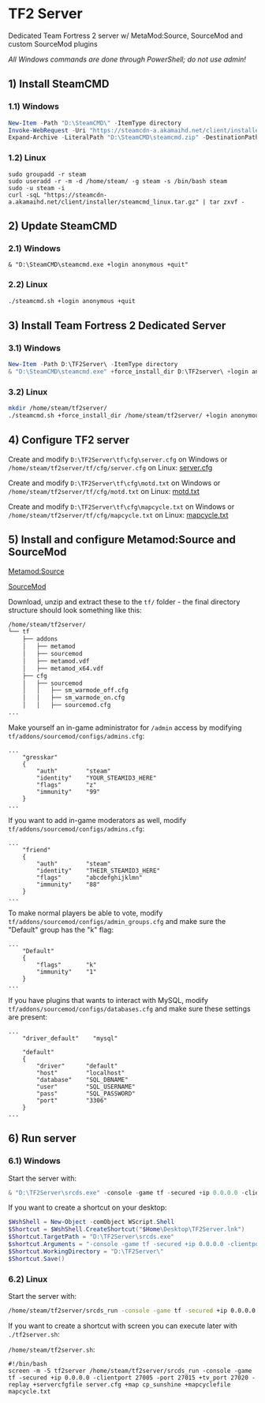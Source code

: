 # TF2 Server
Dedicated Team Fortress 2 server w/ MetaMod:Source, SourceMod and custom SourceMod plugins

*All Windows commands are done through PowerShell; do not use admin!*

## 1) Install SteamCMD

### 1.1) Windows

```PowerShell
New-Item -Path "D:\SteamCMD\" -ItemType directory
Invoke-WebRequest -Uri "https://steamcdn-a.akamaihd.net/client/installer/steamcmd.zip" -OutFile "D:\SteamCMD\steamcmd.zip"
Expand-Archive -LiteralPath "D:\SteamCMD\steamcmd.zip" -DestinationPath "D:\SteamCMD\"
```

### 1.2) Linux

```
sudo groupadd -r steam
sudo useradd -r -m -d /home/steam/ -g steam -s /bin/bash steam
sudo -u steam -i
curl -sqL "https://steamcdn-a.akamaihd.net/client/installer/steamcmd_linux.tar.gz" | tar zxvf -
```

## 2) Update SteamCMD

### 2.1) Windows

```
& "D:\SteamCMD\steamcmd.exe +login anonymous +quit"
```

### 2.2) Linux

```Bash
./steamcmd.sh +login anonymous +quit
```

## 3) Install Team Fortress 2 Dedicated Server

### 3.1) Windows

```PowerShell
New-Item -Path D:\TF2Server\ -ItemType directory
& "D:\SteamCMD\steamcmd.exe" +force_install_dir D:\TF2server\ +login anonymous +app_update 232250 +quit
```

### 3.2) Linux

```Bash
mkdir /home/steam/tf2server/
./steamcmd.sh +force_install_dir /home/steam/tf2server/ +login anonymous +app_update 232250 +quit
```

## 4) Configure TF2 server

Create and modify `D:\TF2Server\tf\cfg\server.cfg` on Windows or `/home/steam/tf2server/tf/cfg/server.cfg` on Linux: [server.cfg](https://raw.githubusercontent.com/gresskar/tf2-server/main/tf/cfg/server.cfg)

Create and modify `D:\TF2Server\tf\cfg\motd.txt` on Windows or `/home/steam/tf2server/tf/cfg/motd.txt` on Linux: [motd.txt](https://raw.githubusercontent.com/gresskar/tf2-server/main/tf/cfg/motd.txt)

Create and modify `D:\TF2Server\tf\cfg\mapcycle.txt` on Windows or `/home/steam/tf2server/tf/cfg/mapcycle.txt` on Linux: [mapcycle.txt](https://raw.githubusercontent.com/gresskar/tf2-server/main/tf/cfg/mapcycle.txt)

## 5) Install and configure Metamod:Source and SourceMod

[Metamod:Source](https://www.metamodsource.net/downloads.php?branch=stable)

[SourceMod](https://www.sourcemod.net/downloads.php?branch=stable)

Download, unzip and extract these to the `tf/` folder - the final directory structure should look something like this:

```Bash
/home/steam/tf2server/
└── tf
    ├── addons
    │   ├── metamod
    │   ├── sourcemod
    │   ├── metamod.vdf
    │   ├── metamod_x64.vdf
    ├── cfg
    │   ├── sourcemod
    │   │   ├── sm_warmode_off.cfg
    │   │   ├── sm_warmode_on.cfg
    │   │   ├── sourcemod.cfg
...
```

Make yourself an in-game administrator for `/admin` access by modifying `tf/addons/sourcemod/configs/admins.cfg`:

```
...
    "gresskar"
    {
        "auth"        "steam"
        "identity"    "YOUR_STEAMID3_HERE"
        "flags"       "z"
        "immunity"    "99"
    }
...
```

If you want to add in-game moderators as well, modify `tf/addons/sourcemod/configs/admins.cfg`:

```
...
    "friend"
    {
        "auth"        "steam"
        "identity"    "THEIR_STEAMID3_HERE"
        "flags"       "abcdefghijklmn"
        "immunity"    "88"
    }
...
```

To make normal players be able to vote, modify `tf/addons/sourcemod/configs/admin_groups.cfg` and make sure the "Default" group has the "k" flag:

```
...
    "Default"
    {
        "flags"       "k"
        "immunity"    "1"
    }
...
```

If you have plugins that wants to interact with MySQL, modify `tf/addons/sourcemod/configs/databases.cfg` and make sure these settings are present:

```
...
    "driver_default"    "mysql"

    "default"
    {
        "driver"      "default"
        "host"        "localhost"
        "database"    "SQL_DBNAME"
        "user"        "SQL_USERNAME"
        "pass"        "SQL_PASSWORD"
        "port"        "3306"
    }
...
```

## 6) Run server

### 6.1) Windows

Start the server with:

```PowerShell
& "D:\TF2Server\srcds.exe" -console -game tf -secured +ip 0.0.0.0 -clientport 27005 -port 27015 +tv_port 27020 -replay +servercfgfile server.cfg +map cp_sunshine +mapcyclefile mapcycle.txt
```

If you want to create a shortcut on your desktop:

```PowerShell
$WshShell = New-Object -comObject WScript.Shell
$Shortcut = $WshShell.CreateShortcut("$Home\Desktop\TF2Server.lnk")
$Shortcut.TargetPath = "D:\TF2Server\srcds.exe"
$shortcut.Arguments = "-console -game tf -secured +ip 0.0.0.0 -clientport 27005 -port 27015 +tv_port 27020 -replay +servercfgfile server.cfg +map cp_sunshine +mapcyclefile mapcycle.txt"
$Shortcut.WorkingDirectory = "D:\TF2Server\"
$Shortcut.Save()
```


### 6.2) Linux

Start the server with:

```Bash
/home/steam/tf2server/srcds_run -console -game tf -secured +ip 0.0.0.0 -clientport 27005 -port 27015 +tv_port 27020 -replay +servercfgfile server.cfg +map cp_sunshine +mapcyclefile mapcycle.txt
```

If you want to create a shortcut with screen you can execute later with `./tf2server.sh`:

`/home/steam/tf2server.sh`:

```
#!/bin/bash
screen -m -S tf2server /home/steam/tf2server/srcds_run -console -game tf -secured +ip 0.0.0.0 -clientport 27005 -port 27015 +tv_port 27020 -replay +servercfgfile server.cfg +map cp_sunshine +mapcyclefile mapcycle.txt
```
